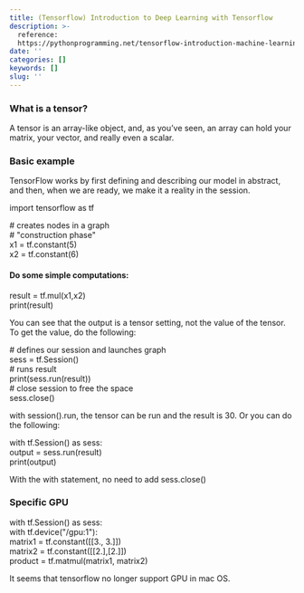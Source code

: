 ```yaml
---
title: (Tensorflow) Introduction to Deep Learning with Tensorflow
description: >-
  reference:
  https://pythonprogramming.net/tensorflow-introduction-machine-learning-tutorial/
date: ''
categories: []
keywords: []
slug: ''
---
```


### What is a tensor?

A tensor is an array-like object, and, as you’ve seen, an array can hold your matrix, your vector, and really even a scalar.

### Basic example

TensorFlow works by first defining and describing our model in abstract, and then, when we are ready, we make it a reality in the session.

import tensorflow as tf  
  
\# creates nodes in a graph  
\# "construction phase"  
x1 = tf.constant(5)  
x2 = tf.constant(6)

#### Do some simple computations:

result = tf.mul(x1,x2)  
print(result)

You can see that the output is a tensor setting, not the value of the tensor. To get the value, do the following:

\# defines our session and launches graph  
sess = tf.Session()  
\# runs result  
print(sess.run(result))  
\# close session to free the space  
sess.close()

with session().run, the tensor can be run and the result is 30. Or you can do the following: 

with tf.Session() as sess:  
    output = sess.run(result)  
    print(output)

With the with statement, no need to add sess.close()

### Specific GPU

with tf.Session() as sess:  
  with tf.device("/gpu:1"):  
    matrix1 = tf.constant(\[\[3., 3.\]\])  
    matrix2 = tf.constant(\[\[2.\],\[2.\]\])  
    product = tf.matmul(matrix1, matrix2)

It seems that tensorflow no longer support GPU in mac OS.